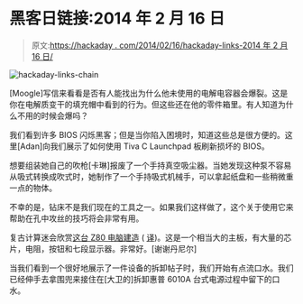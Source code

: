 # 黑客日链接:2014 年 2 月 16 日

> 原文:[https://hackaday . com/2014/02/16/hackaday-links-2014 年 2 月 16 日/](https://hackaday.com/2014/02/16/hackaday-links-february-16-2014/)

![hackaday-links-chain](../Images/da184e9bde007f88b719f5aafc440574.png)

[Moogle]写信来看看是否有人能找出为什么他未使用的电解电容器会爆裂。这是你在电解质变干的填充帽中看到的行为。但这些还在他的零件箱里。有人知道为什么不用的时候会爆吗？

我们看到许多 BIOS 闪烁黑客；但是当你陷入困境时，知道这些总是很方便的。这里[Adan]向我们展示了如何使用 Tiva C Launchpad 板刷新损坏的 BIOS。

想要组装她自己的吹枪[卡琳]报废了一个手持真空吸尘器。当她发现这种泵不容易从吸式转换成吹式时，她制作了一个手持吸式机械手，可以拿起纸盘和一些稍微重一点的物体。

不幸的是，钻床不是我们现在的工具之一。如果我们这样做了，这个关于使用它来帮助在孔中攻丝的技巧将会非常有用。

复古计算迷会欣赏[这台 Z80 电脑建造](http://victortrucco.com/diversos/nestor/nestor.asp) ( [译](http://translate.google.com/translate?sl=auto&tl=en&js=n&prev=_t&hl=en&ie=UTF-8&u=http%3A%2F%2Fvictortrucco.com%2Fdiversos%2Fnestor%2Fnestor.asp))。这是一个相当大的主板，有大量的芯片，电阻，按钮和七段显示器。非常好。[谢谢丹尼尔]

当我们看到一个很好地展示了一件设备的拆卸帖子时，我们开始有点流口水。我们已经伸手去拿围兜来接住在[大卫的]拆卸惠普 6010A 台式电源过程中留下的口水。